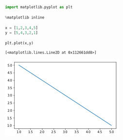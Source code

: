 

```python
import matplotlib.pyplot as plt

%matplotlib inline

x = [1,2,3,4,5]
y = [5,4,3,2,1]

plt.plot(x,y)
```




    [<matplotlib.lines.Line2D at 0x112661dd8>]




![png](/assets/Sample_files/Sample_0_1.png)

